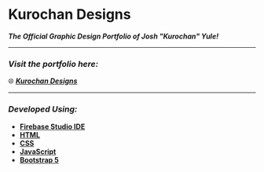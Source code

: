 # Kurochan Designs
***The Official Graphic Design Portfolio of Josh "Kurochan" Yule!***
____

### *Visit the portfolio here:*
🌐 [***Kurochan Designs***](https://kuroyukidev.github.io/kurochan-designs/)

____

### *Developed Using:*
- [**Firebase Studio IDE**](https://firebase.studio/)
- [**HTML**](https://developer.mozilla.org/en-US/docs/Web/HTML)
- [**CSS**](https://developer.mozilla.org/en-US/docs/Web/CSS)
- [**JavaScript**](https://developer.mozilla.org/en-US/docs/Web/JavaScript)
- [**Bootstrap 5**](https://getbootstrap.com/docs/5.0/getting-started/)
